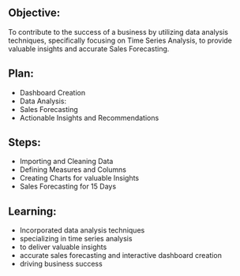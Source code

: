 Objective:
----------
To contribute to the success of a business by utilizing data analysis techniques, specifically focusing on Time Series Analysis, to provide valuable insights and accurate Sales Forecasting.


Plan:
-----
- Dashboard Creation
- Data Analysis:
- Sales Forecasting
- Actionable Insights and Recommendations


Steps:
------
- Importing and Cleaning Data
- Defining Measures and Columns
- Creating Charts for valuable Insights
- Sales Forecasting for 15 Days


Learning:
---------
- Incorporated data analysis techniques 
- specializing in time series analysis
- to deliver valuable insights
- accurate sales forecasting and interactive dashboard creation
- driving business success
